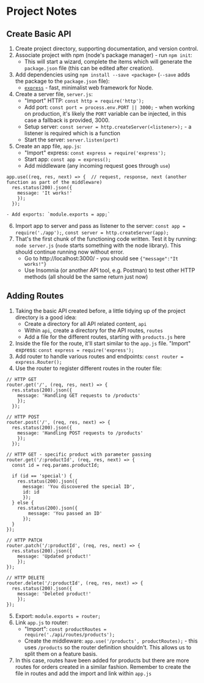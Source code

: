 # Project Notes

## Create Basic API

1. Create project directory, supporting documentation, and version control.
2. Associate project with npm (node's package manager) - run `npm init`:
   - This will start a wizard, complete the items which will generate the `package.json` file (this can be edited after creation).
3. Add dependencies using `npm install --save <package>` (`--save` adds the package to the `package.json` file):
   - [`express`](https://www.npmjs.com/package/express) - fast, minimalist web framework for Node.
4. Create a server file, `server.js`:
   - "Import" HTTP: `const http = require('http');`
   - Add port: `const port = process.env.PORT || 3000;` - when working on production, it's likely the `PORT` variable can be injected, in this case a fallback is provided, 3000.
   - Setup server: `const server = http.createServer(<listener>);` - a listener is required which is a function
   - Start the server: `server.listen(port)`
5. Create an app file, `app.js`:
   - "Import" express: `const express = require('express');`
   - Start app: `const app = express();`
   - Add middleware (any incoming request goes through `use`)

```
app.use((req, res, next) => {  // request, response, next (another function as part of the middleware)
  res.status(200).json({
    message: 'It works!'
    });
  });
```

    - Add exports: `module.exports = app;`

6. Import app to server and pass as listener to the server: `const app = require('./app');`, `const server = http.createServer(app);`
7. That's the first chunk of the functioning code written. Test it by running: `node server.js` (`node` starts something with the node library). This should continue running now without error.
   - Go to http://localhost:3000/ - you should see `{"message":"It works!"}`
   - Use Insomnia (or another API tool, e.g. Postman) to test other HTTP methods (all should be the same return just now)

## Adding Routes

1. Taking the basic API created before, a little tidying up of the project directory is a good idea:
   - Create a directory for all API related content, `api`
   - Within `api`, create a directory for the API routes, `routes`
   - Add a file for the different routes, starting with `products.js` here
2. Inside the file for the route, it'll start similar to the `app.js` file. "Import" express: `const express = require('express');`
3. Add router to handle various routes and endpoints: `const router = express.Router();`
4. Use the router to register different routes in the router file:

```
// HTTP GET
router.get('/', (req, res, next) => {
  res.status(200).json({
    message: 'Handling GET requests to /products'
    });
  });
```

```
// HTTP POST
router.post('/', (req, res, next) => {
  res.status(200).json({
    message: 'Handling POST requests to /products'
    });
  });
```

```
// HTTP GET - specific product with parameter passing
router.get('/:productId', (req, res, next) => {
  const id = req.params.productId;

  if (id == 'special') {
    res.status(200).json({
      message: 'You discovered the special ID',
      id: id
      });
  } else {
    res.status(200).json({
        message: 'You passed an ID'
      });
  }
});
```

```
// HTTP PATCH
router.patch('/:productId', (req, res, next) => {
  res.status(200).json({
    message: 'Updated product!'
    });
});
```

```
// HTTP DELETE
router.delete('/:productId', (req, res, next) => {
  res.status(200).json({
    message: 'Deleted product!'
    });
});
```

5. Export: `module.exports = router;`
6. Link `app.js` to router:
   - "Import": `const productRoutes = require('./api/routes/products');`
   - Create the middleware: `app.use('/products', productRoutes);` - this uses `/products` so the router definition shouldn't. This allows us to split them on a feature basis.
7. In this case, routes have been added for products but there are more routes for orders created in a similar fashion. Remember to create the file in routes and add the import and link within `app.js`
